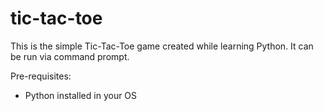 # tic-tac-toe
This is the simple Tic-Tac-Toe game created while learning Python.
It can be run via command prompt.

Pre-requisites:
  - Python installed in your OS
